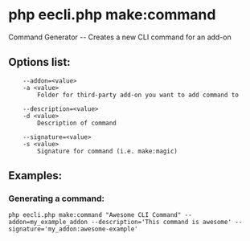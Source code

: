 # php eecli.php make:command

Command Generator -- Creates a new CLI command for an add-on

## Options list:

```
    --addon=<value>
    -a <value>
        Folder for third-party add-on you want to add command to

    --description=<value>
    -d <value>
        Description of command

    --signature=<value>
    -s <value>
        Signature for command (i.e. make:magic)

```

## Examples:

### Generating a command:

`php eecli.php make:command "Awesome CLI Command" --addon=my_example_addon --description='This command is awesome' --signature='my_addon:awesome-example'`
